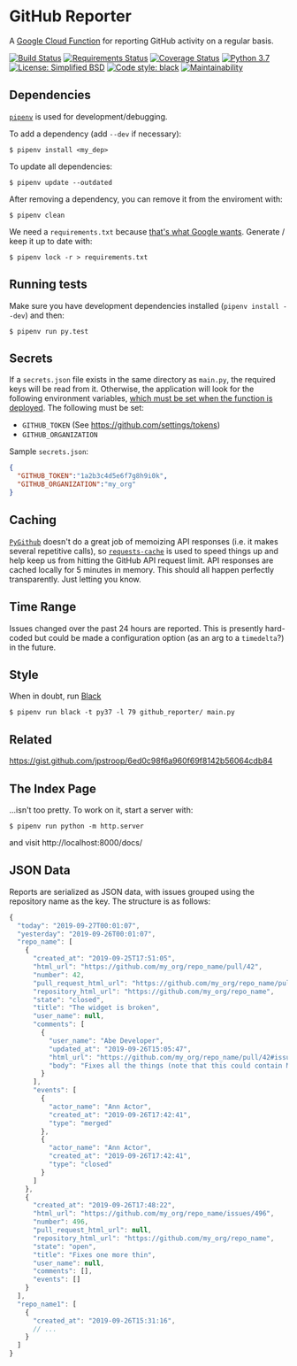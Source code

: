 # GitHub Reporter

A [Google Cloud Function](https://cloud.google.com/functions/) for reporting GitHub activity on a regular basis.

[![Build Status](https://travis-ci.org/jpstroop/issue-reporter.svg?branch=master)](https://travis-ci.org/jpstroop/issue-reporter)
[![Requirements Status](https://requires.io/github/jpstroop/issue-reporter/requirements.svg?branch=master)](https://requires.io/github/jpstroop/issue-reporter/requirements/?branch=master)
[![Coverage Status](https://coveralls.io/repos/github/jpstroop/issue-reporter/badge.svg?branch=master)](https://coveralls.io/github/jpstroop/issue-reporter?branch=master)
[![Python 3.7](https://img.shields.io/badge/python-3.7-yellow.svg)](https://img.shields.io/badge/python-3.7-yellow.svg)
[![License: Simplified BSD](https://img.shields.io/badge/license-Simplified%20BSD-blue.svg)](https://github.com/jpstroop/issue-reporter/blob/master/LICENSE)
[![Code style: black](https://img.shields.io/badge/code%20style-black-000000.svg)](https://github.com/ambv/black)
[![Maintainability](https://api.codeclimate.com/v1/badges/c80d6ee046159351eba3/maintainability)](https://codeclimate.com/github/jpstroop/issue-reporter/maintainability)


## Dependencies

[`pipenv`](https://github.com/pypa/pipenv) is used for development/debugging.

To add a dependency (add `--dev` if necessary):
```
$ pipenv install <my_dep>
```
To update all dependencies:
```
$ pipenv update --outdated
```
After removing a dependency, you can remove it from the enviroment with:
```
$ pipenv clean
```
We need a `requirements.txt` because [that's what Google wants](https://cloud.google.com/functions/docs/writing/specifying-dependencies-python). Generate / keep it up to date with:
```
$ pipenv lock -r > requirements.txt
```

## Running tests

Make sure you have development dependencies installed (`pipenv install --dev`) and then:
```
$ pipenv run py.test
```

## Secrets

If a `secrets.json` file exists in the same directory as `main.py`, the required keys will be read from it. Otherwise, the application will look for the following environment variables, [which must be set when the function is deployed](https://cloud.google.com/functions/docs/env-var). The following must be set:

 * `GITHUB_TOKEN` (See https://github.com/settings/tokens)
 * `GITHUB_ORGANIZATION`

Sample `secrets.json`:

```json
{
  "GITHUB_TOKEN":"1a2b3c4d5e6f7g8h9i0k",
  "GITHUB_ORGANIZATION":"my_org"
}
```

## Caching

[`PyGithub`](https://github.com/PyGithub/PyGithub) doesn't do a great job of memoizing API responses (i.e. it makes several repetitive calls), so [`requests-cache`](https://github.com/reclosedev/requests-cache) is used to speed things up and help keep us from hitting the GitHub API request limit. API responses are cached locally for 5 minutes in memory. This should all happen perfectly transparently. Just letting you know.

## Time Range

Issues changed over the past 24 hours are reported. This is presently hard-coded but could be made a configuration option (as an arg to a `timedelta`?) in the future.

## Style

When in doubt, run [Black](https://black.readthedocs.io/en/stable/index.html)

```
$ pipenv run black -t py37 -l 79 github_reporter/ main.py
```

## Related

https://gist.github.com/jpstroop/6ed0c98f6a960f69f8142b56064cdb84

## The Index Page

...isn't too pretty. To work on it, start a server with:

```
$ pipenv run python -m http.server
```
and visit http://localhost:8000/docs/

## JSON Data

Reports are serialized as JSON data, with issues grouped using the repository name as the key. The structure is as follows:

```javascript
{
  "today": "2019-09-27T00:01:07",
  "yesterday": "2019-09-26T00:01:07",
  "repo_name": [
    {
      "created_at": "2019-09-25T17:51:05",
      "html_url": "https://github.com/my_org/repo_name/pull/42",
      "number": 42,
      "pull_request_html_url": "https://github.com/my_org/repo_name/pull/42",
      "repository_html_url": "https://github.com/my_org/repo_name",
      "state": "closed",
      "title": "The widget is broken",
      "user_name": null,
      "comments": [
        {
          "user_name": "Abe Developer",
          "updated_at": "2019-09-26T15:05:47",
          "html_url": "https://github.com/my_org/repo_name/pull/42#issuecomment-535137315",
          "body": "Fixes all the things (note that this could contain Markdown)"
        }
      ],
      "events": [
        {
          "actor_name": "Ann Actor",
          "created_at": "2019-09-26T17:42:41",
          "type": "merged"
        },
        {
          "actor_name": "Ann Actor",
          "created_at": "2019-09-26T17:42:41",
          "type": "closed"
        }
      ]
    },
    {
      "created_at": "2019-09-26T17:48:22",
      "html_url": "https://github.com/my_org/repo_name/issues/496",
      "number": 496,
      "pull_request_html_url": null,
      "repository_html_url": "https://github.com/my_org/repo_name",
      "state": "open",
      "title": "Fixes one more thin",
      "user_name": null,
      "comments": [],
      "events": []
    }
  ],
  "repo_name1": [
    {
      "created_at": "2019-09-26T15:31:16",
      // ...
    }
  ]
}
```
